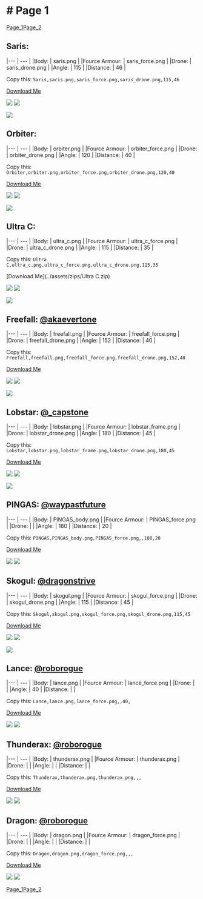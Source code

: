 # # Page 1
[Page_1](./Page_1.md)[Page_2](./Page_2.md)
## **Saris**: 

|--- | --- | 
|Body: | saris.png | 
|Fource Armour: | saris_force.png | 
|Drone: | saris_drone.png | 
|Angle: | 115 | 
|Distance: | 46 | 

Copy this: `Saris,saris.png,saris_force.png,saris_drone.png,115,46`

[Download Me](../assets/zips/Saris.zip)

![](../custom_skins/saris.png)
![](../custom_skins/saris_force.png)

![](../custom_skins/saris_drone.png)


## **Orbiter**: 

|--- | --- | 
|Body: | orbiter.png | 
|Fource Armour: | orbiter_force.png | 
|Drone: | orbiter_drone.png | 
|Angle: | 120 | 
|Distance: | 40 | 

Copy this: `Orbiter,orbiter.png,orbiter_force.png,orbiter_drone.png,120,40`

[Download Me](../assets/zips/Orbiter.zip)

![](../custom_skins/orbiter.png)
![](../custom_skins/orbiter_force.png)

![](../custom_skins/orbiter_drone.png)


## **Ultra C**: 

|--- | --- | 
|Body: | ultra_c.png | 
|Fource Armour: | ultra_c_force.png | 
|Drone: | ultra_c_drone.png | 
|Angle: | 115 | 
|Distance: | 35 | 

Copy this: `Ultra C,ultra_c.png,ultra_c_force.png,ultra_c_drone.png,115,35`

[Download Me](../assets/zips/Ultra C.zip)

![](../custom_skins/ultra_c.png)
![](../custom_skins/ultra_c_force.png)

![](../custom_skins/ultra_c_drone.png)


## **Freefall**: [@akaevertone](https://discord.com/users/235458820845862912)

|--- | --- | 
|Body: | freefall.png | 
|Fource Armour: | freefall_force.png | 
|Drone: | freefall_drone.png | 
|Angle: | 152 | 
|Distance: | 40 | 

Copy this: `Freefall,freefall.png,freefall_force.png,freefall_drone.png,152,40`

[Download Me](../assets/zips/Freefall.zip)

![](../custom_skins/freefall.png)
![](../custom_skins/freefall_force.png)

![](../custom_skins/freefall_drone.png)


## **Lobstar**: [@_capstone](https://discord.com/users/551431332253794304)

|--- | --- | 
|Body: | lobstar.png | 
|Fource Armour: | lobstar_frame.png | 
|Drone: | lobstar_drone.png | 
|Angle: | 180 | 
|Distance: | 45 | 

Copy this: `Lobstar,lobstar.png,lobstar_frame.png,lobstar_drone.png,180,45`

[Download Me](../assets/zips/Lobstar.zip)

![](../custom_skins/lobstar.png)
![](../custom_skins/lobstar_frame.png)

![](../custom_skins/lobstar_drone.png)


## **PINGAS**: [@waypastfuture](https://discord.com/users/128605704813543424)

|--- | --- | 
|Body: | PINGAS_body.png | 
|Fource Armour: | PINGAS_force.png | 
|Drone: |  | 
|Angle: | 180 | 
|Distance: | 20 | 

Copy this: `PINGAS,PINGAS_body.png,PINGAS_force.png,,180,20`

[Download Me](../assets/zips/PINGAS.zip)

![](../custom_skins/PINGAS_body.png)
![](../custom_skins/PINGAS_force.png)



## **Skogul**: [@dragonstrive](https://discord.com/users/273142382181220353)

|--- | --- | 
|Body: | skogul.png | 
|Fource Armour: | skogul_force.png | 
|Drone: | skogul_drone.png | 
|Angle: | 115 | 
|Distance: | 45 | 

Copy this: `Skogul,skogul.png,skogul_force.png,skogul_drone.png,115,45`

[Download Me](../assets/zips/Skogul.zip)

![](../custom_skins/skogul.png)
![](../custom_skins/skogul_force.png)

![](../custom_skins/skogul_drone.png)


## **Lance**: [@roborogue](https://discord.com/users/690525302312534058)

|--- | --- | 
|Body: | lance.png | 
|Fource Armour: | lance_force.png | 
|Drone: |  | 
|Angle: | 40 | 
|Distance: |  | 

Copy this: `Lance,lance.png,lance_force.png,,40,`

[Download Me](../assets/zips/Lance.zip)

![](../custom_skins/lance.png)
![](../custom_skins/lance_force.png)



## **Thunderax**: [@roborogue](https://discord.com/users/690525302312534058)

|--- | --- | 
|Body: | thunderax.png | 
|Fource Armour: | thunderax.png | 
|Drone: |  | 
|Angle: |  | 
|Distance: |  | 

Copy this: `Thunderax,thunderax.png,thunderax.png,,,`

[Download Me](../assets/zips/Thunderax.zip)

![](../custom_skins/thunderax.png)
![](../custom_skins/thunderax.png)



## **Dragon**: [@roborogue](https://discord.com/users/690525302312534058)

|--- | --- | 
|Body: | dragon.png | 
|Fource Armour: | dragon_force.png | 
|Drone: |  | 
|Angle: |  | 
|Distance: |  | 

Copy this: `Dragon,dragon.png,dragon_force.png,,,`

[Download Me](../assets/zips/Dragon.zip)

![](../custom_skins/dragon.png)
![](../custom_skins/dragon_force.png)


[Page_1](./Page_1.md)[Page_2](./Page_2.md)